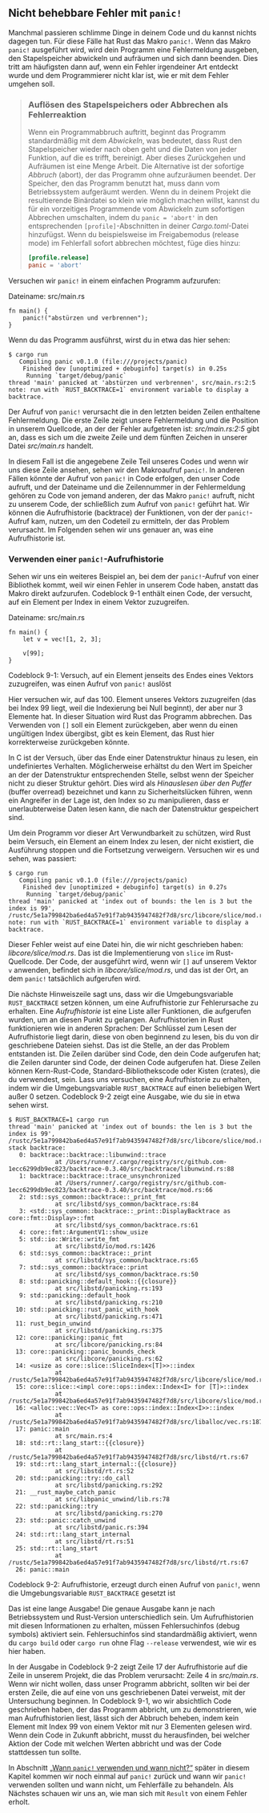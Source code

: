 ## Nicht behebbare Fehler mit `panic!`

Manchmal passieren schlimme Dinge in deinem Code und du kannst nichts dagegen
tun. Für diese Fälle hat Rust das Makro `panic!`. Wenn das Makro `panic!`
ausgeführt wird, wird dein Programm eine Fehlermeldung ausgeben, den
Stapelspeicher abwickeln und aufräumen und sich dann beenden. Dies tritt am
häufigsten dann auf, wenn ein Fehler irgendeiner Art entdeckt wurde und dem
Programmierer nicht klar ist, wie er mit dem Fehler umgehen soll.

> ### Auflösen des Stapelspeichers oder Abbrechen als Fehlerreaktion
>
> Wenn ein Programmabbruch auftritt, beginnt das Programm standardmäßig mit dem
> *Abwickeln*, was bedeutet, dass Rust den Stapelspeicher wieder nach oben geht
> und die Daten von jeder Funktion, auf die es trifft, bereinigt. Aber dieses
> Zurückgehen und Aufräumen ist eine Menge Arbeit. Die Alternative ist der
> sofortige *Abbruch* (abort), der das Programm ohne aufzuräumen beendet. Der
> Speicher, den das Programm benutzt hat, muss dann vom Betriebssystem
> aufgeräumt werden. Wenn du in deinem Projekt die resultierende Binärdatei so
> klein wie möglich machen willst, kannst du für ein vorzeitiges Programmende
> vom Abwickeln zum sofortigen Abbrechen umschalten, indem du `panic = 'abort'`
> in den entsprechenden `[profile]`-Abschnitten in deiner *Cargo.toml*-Datei
> hinzufügst. Wenn du beispielsweise im Freigabemodus (release mode) im
> Fehlerfall sofort abbrechen möchtest, füge dies hinzu:
>
> ```toml
> [profile.release]
> panic = 'abort'
> ```

Versuchen wir `panic!` in einem einfachen Programm aufzurufen:

<span class="filename">Dateiname: src/main.rs</span>

```rust,should_panic,panics
fn main() {
    panic!("abstürzen und verbrennen");
}
```

Wenn du das Programm ausführst, wirst du in etwa das hier sehen:

```console
$ cargo run
   Compiling panic v0.1.0 (file:///projects/panic)
    Finished dev [unoptimized + debuginfo] target(s) in 0.25s
     Running `target/debug/panic`
thread 'main' panicked at 'abstürzen und verbrennen', src/main.rs:2:5
note: run with `RUST_BACKTRACE=1` environment variable to display a backtrace.
```

Der Aufruf von `panic!` verursacht die in den letzten beiden Zeilen enthaltene
Fehlermeldung. Die erste Zeile zeigt unsere Fehlermeldung und die Position in
unserem Quellcode, an der der Fehler aufgetreten ist: *src/main.rs:2:5* gibt
an, dass es sich um die zweite Zeile und dem fünften Zeichen in unserer Datei
*src/main.rs* handelt.

In diesem Fall ist die angegebene Zeile Teil unseres Codes und wenn wir uns
diese Zeile ansehen, sehen wir den Makroaufruf `panic!`. In anderen Fällen
könnte der Aufruf von `panic!` in Code erfolgen, den unser Code aufruft, und
der Dateiname und die Zeilennummer in der Fehlermeldung gehören zu Code von
jemand anderen, der das Makro `panic!` aufruft, nicht zu unserem Code, der
schließlich zum Aufruf von `panic!` geführt hat. Wir können die Aufrufhistorie
(backtrace) der Funktionen, von der der `panic!`-Aufruf kam, nutzen, um den
Codeteil zu ermitteln, der das Problem verursacht. Im Folgenden sehen wir uns
genauer an, was eine Aufrufhistorie ist.

### Verwenden einer `panic!`-Aufrufhistorie

Sehen wir uns ein weiteres Beispiel an, bei dem der `panic!`-Aufruf von einer
Bibliothek kommt, weil wir einen Fehler in unserem Code haben, anstatt das
Makro direkt aufzurufen. Codeblock 9-1 enthält einen Code, der versucht, auf
ein Element per Index in einem Vektor zuzugreifen.

<span class="filename">Dateiname: src/main.rs</span>

```rust,should_panic,panics
fn main() {
    let v = vec![1, 2, 3];

    v[99];
}
```

<span class="caption">Codeblock 9-1: Versuch, auf ein Element jenseits des
Endes eines Vektors zuzugreifen, was einen Aufruf von `panic!` auslöst</span>

Hier versuchen wir, auf das 100. Element unseres Vektors zuzugreifen (das bei Index 99
liegt, weil die Indexierung bei Null beginnt), der aber nur 3 Elemente hat. In dieser
Situation wird Rust das Programm abbrechen. Das Verwenden von `[]` soll ein Element
zurückgeben, aber wenn du einen ungültigen Index übergibst, gibt es kein Element, das
Rust hier korrekterweise zurückgeben könnte.

In C ist der Versuch, über das Ende einer Datenstruktur hinaus zu lesen, ein
undefiniertes Verhalten. Möglicherweise erhältst du den Wert im Speicher an der
der Datenstruktur entsprechenden Stelle, selbst wenn der Speicher nicht zu
dieser Struktur gehört. Dies wird als *Hinauslesen über den Puffer* (buffer
overread) bezeichnet und kann zu Sicherheitslücken führen, wenn ein Angreifer
in der Lage ist, den Index so zu manipulieren, dass er unerlaubterweise Daten
lesen kann, die nach der Datenstruktur gespeichert sind.

Um dein Programm vor dieser Art Verwundbarkeit zu schützen, wird Rust beim
Versuch, ein Element an einem Index zu lesen, der nicht existiert, die
Ausführung stoppen und die Fortsetzung verweigern. Versuchen wir es und sehen,
was passiert:

```console
$ cargo run
   Compiling panic v0.1.0 (file:///projects/panic)
    Finished dev [unoptimized + debuginfo] target(s) in 0.27s
     Running `target/debug/panic`
thread 'main' panicked at 'index out of bounds: the len is 3 but the index is 99', /rustc/5e1a799842ba6ed4a57e91f7ab9435947482f7d8/src/libcore/slice/mod.rs:2806:10
note: run with `RUST_BACKTRACE=1` environment variable to display a backtrace.
```

Dieser Fehler weist auf eine Datei hin, die wir nicht geschrieben haben:
*libcore/slice/mod.rs*. Das ist die Implementierung von `slice` im
Rust-Quellcode. Der Code, der ausgeführt wird, wenn wir `[]` auf unserem Vektor
`v` anwenden, befindet sich in *libcore/slice/mod.rs*, und das ist der Ort, an
dem `panic!` tatsächlich aufgerufen wird.

Die nächste Hinweiszeile sagt uns, dass wir die Umgebungsvariable
`RUST_BACKTRACE` setzen können, um eine Aufrufhistorie zur Fehlerursache zu
erhalten. Eine *Aufrufhistorie* ist eine Liste aller Funktionen, die aufgerufen
wurden, um an diesen Punkt zu gelangen. Aufrufhistorien in Rust funktionieren
wie in anderen Sprachen: Der Schlüssel zum Lesen der Aufrufhistorie liegt
darin, diese von oben beginnend zu lesen, bis du von dir geschriebene Dateien
siehst. Das ist die Stelle, an der das Problem entstanden ist. Die Zeilen
darüber sind Code, den dein Code aufgerufen hat; die Zeilen darunter sind Code,
der deinen Code aufgerufen hat. Diese Zeilen können Kern-Rust-Code,
Standard-Bibliothekscode oder Kisten (crates), die du verwendest, sein. Lass
uns versuchen, eine Aufrufhistorie zu erhalten, indem wir die Umgebungsvariable
`RUST_BACKTRACE` auf einen beliebigen Wert außer 0 setzen. Codeblock 9-2 zeigt
eine Ausgabe, wie du sie in etwa sehen wirst.

```console
$ RUST_BACKTRACE=1 cargo run
thread 'main' panicked at 'index out of bounds: the len is 3 but the index is 99', /rustc/5e1a799842ba6ed4a57e91f7ab9435947482f7d8/src/libcore/slice/mod.rs:2806:10
stack backtrace:
   0: backtrace::backtrace::libunwind::trace
             at /Users/runner/.cargo/registry/src/github.com-1ecc6299db9ec823/backtrace-0.3.40/src/backtrace/libunwind.rs:88
   1: backtrace::backtrace::trace_unsynchronized
             at /Users/runner/.cargo/registry/src/github.com-1ecc6299db9ec823/backtrace-0.3.40/src/backtrace/mod.rs:66
   2: std::sys_common::backtrace::_print_fmt
             at src/libstd/sys_common/backtrace.rs:84
   3: <std::sys_common::backtrace::_print::DisplayBacktrace as core::fmt::Display>::fmt
             at src/libstd/sys_common/backtrace.rs:61
   4: core::fmt::ArgumentV1::show_usize
   5: std::io::Write::write_fmt
             at src/libstd/io/mod.rs:1426
   6: std::sys_common::backtrace::_print
             at src/libstd/sys_common/backtrace.rs:65
   7: std::sys_common::backtrace::print
             at src/libstd/sys_common/backtrace.rs:50
   8: std::panicking::default_hook::{{closure}}
             at src/libstd/panicking.rs:193
   9: std::panicking::default_hook
             at src/libstd/panicking.rs:210
  10: std::panicking::rust_panic_with_hook
             at src/libstd/panicking.rs:471
  11: rust_begin_unwind
             at src/libstd/panicking.rs:375
  12: core::panicking::panic_fmt
             at src/libcore/panicking.rs:84
  13: core::panicking::panic_bounds_check
             at src/libcore/panicking.rs:62
  14: <usize as core::slice::SliceIndex<[T]>>::index
             at /rustc/5e1a799842ba6ed4a57e91f7ab9435947482f7d8/src/libcore/slice/mod.rs:2806
  15: core::slice::<impl core::ops::index::Index<I> for [T]>::index
             at /rustc/5e1a799842ba6ed4a57e91f7ab9435947482f7d8/src/libcore/slice/mod.rs:2657
  16: <alloc::vec::Vec<T> as core::ops::index::Index<I>>::index
             at /rustc/5e1a799842ba6ed4a57e91f7ab9435947482f7d8/src/liballoc/vec.rs:1871
  17: panic::main
             at src/main.rs:4
  18: std::rt::lang_start::{{closure}}
             at /rustc/5e1a799842ba6ed4a57e91f7ab9435947482f7d8/src/libstd/rt.rs:67
  19: std::rt::lang_start_internal::{{closure}}
             at src/libstd/rt.rs:52
  20: std::panicking::try::do_call
             at src/libstd/panicking.rs:292
  21: __rust_maybe_catch_panic
             at src/libpanic_unwind/lib.rs:78
  22: std::panicking::try
             at src/libstd/panicking.rs:270
  23: std::panic::catch_unwind
             at src/libstd/panic.rs:394
  24: std::rt::lang_start_internal
             at src/libstd/rt.rs:51
  25: std::rt::lang_start
             at /rustc/5e1a799842ba6ed4a57e91f7ab9435947482f7d8/src/libstd/rt.rs:67
  26: panic::main
```

<span class="caption">Codeblock 9-2: Aufrufhistorie, erzeugt durch einen Aufruf
von `panic!`, wenn die Umgebungsvariable `RUST_BACKTRACE` gesetzt ist</span>

Das ist eine lange Ausgabe! Die genaue Ausgabe kann je nach Betriebssystem und
Rust-Version unterschiedlich sein. Um Aufrufhistorien mit diesen Informationen
zu erhalten, müssen Fehlersuchinfos (debug symbols) aktiviert sein.
Fehlersuchinfos sind standardmäßig aktiviert, wenn du `cargo build` oder
`cargo run` ohne Flag `--release` verwendest, wie wir es hier haben.

In der Ausgabe in Codeblock 9-2 zeigt Zeile 17 der Aufrufhistorie auf die Zeile
in unserem Projekt, die das Problem verursacht: Zeile 4 in *src/main.rs*. Wenn
wir nicht wollen, dass unser Programm abbricht, sollten wir bei der ersten
Zeile, die auf eine von uns geschriebenen Datei verweist, mit der Untersuchung
beginnen. In Codeblock 9-1, wo wir absichtlich Code geschrieben haben, der das
Programm abbricht, um zu demonstrieren, wie man Aufrufhistorien liest, lässt
sich der Abbruch beheben, indem kein Element mit Index 99 von einem Vektor mit
nur 3 Elementen gelesen wird. Wenn dein Code in Zukunft abbricht, musst du
herausfinden, bei welcher Aktion der Code mit welchen Werten abbricht und was
der Code stattdessen tun sollte.

In Abschnitt [„Wann `panic!` verwenden und wann
nicht?“][to-panic-or-not-to-panic] später in diesem Kapitel kommen wir noch
einmal auf `panic!` zurück und wann wir `panic!` verwenden sollten und wann
nicht, um Fehlerfälle zu behandeln. Als Nächstes schauen wir uns an, wie man
sich mit `Result` von einem Fehler erholt.

[to-panic-or-not-to-panic]:
ch09-03-to-panic-or-not-to-panic.html#to-panic-or-not-to-panic
